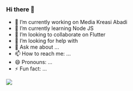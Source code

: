 ### Hi there 👋


- 🔭 I’m currently working on Media Kreasi Abadi
- 🌱 I’m currently learning Node JS
- 👯 I’m looking to collaborate on Flutter
- 🤔 I’m looking for help with 
- 💬 Ask me about ...
- 📫 How to reach me: ...
- 😄 Pronouns: ...
- ⚡ Fun fact: ...

<img src="https://github-readme-stats.vercel.app/api?username=Fajrizky&&show_icons=true&title_color=ffffff&icon_color=bb2acf&text_color=daf7dc&bg_color=151515">
